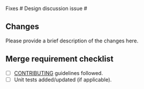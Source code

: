 Fixes #
Design discussion issue #

## Changes

Please provide a brief description of the changes here.

## Merge requirement checklist

* [ ] [CONTRIBUTING](https://github.com/microsoft/DynamicTelemetry/blob/main/CONTRIBUTING.md) guidelines followed.
* [ ] Unit tests added/updated (if applicable).
